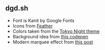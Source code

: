 ## dgd.sh
- Font is Kanit by Google Fonts
- Icons from [Feather](https://feathericons.com)
- Colors taken from the [Tokyo Night theme](https://github.com/enkia/tokyo-night-vscode-theme)
- Background idea from [this codepen](https://codepen.io/P1N2O/pen/pyBNzX)
- Modern marquee effect from [this post](https://ryanmulligan.dev/blog/css-marquee/)
